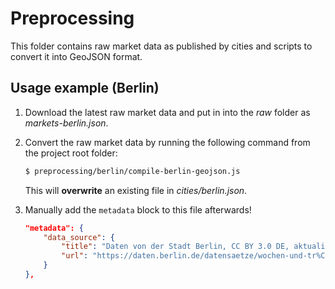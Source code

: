 # Preprocessing

This folder contains raw market data as published by cities and scripts to
convert it into GeoJSON format.


## Usage example (Berlin)

1. Download the latest raw market data and put in into the *raw*
folder as *markets-berlin.json*.
2. Convert the raw market data by running the following command from
the project root folder:

	``` bash
	$ preprocessing/berlin/compile-berlin-geojson.js
	```

    This will **overwrite** an existing file in *cities/berlin.json*.

3. Manually add the `metadata` block to this file afterwards!

	``` json
    "metadata": {
        "data_source": {
            "title": "Daten von der Stadt Berlin, CC BY 3.0 DE, aktualisiert am 12.01.2018",
            "url": "https://daten.berlin.de/datensaetze/wochen-und-tr%C3%B6delm%C3%A4rkte-0"
        }
    },
    ```
